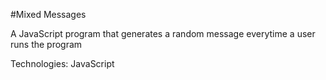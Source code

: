 #Mixed Messages

A JavaScript program that generates a random message everytime a user runs the program

Technologies: JavaScript